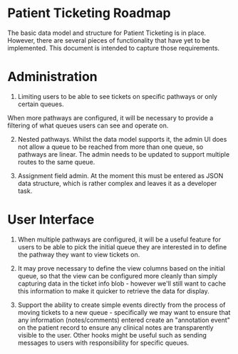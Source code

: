 Patient Ticketing Roadmap
=========================

The basic data model and structure for Patient Ticketing is in place. However, there are several pieces of functionality
that have yet to be implemented. This document is intended to capture those requirements.

Administration
==============

1. Limiting users to be able to see tickets on specific pathways or only certain queues.

When more pathways are configured, it will be necessary to provide a filtering of what queues users can see and operate on.

2. Nested pathways. Whilst the data model supports it, the admin UI does not allow a queue to be reached from more than
one queue, so pathways are linear. The admin needs to be updated to support multiple routes to the same queue.

3. Assignment field admin. At the moment this must be entered as JSON data structure, which is rather complex and leaves
it as a developer task.

User Interface
==============

1. When multiple pathways are configured, it will be a useful feature for users to be able to pick the initial queue
they are interested in to define the pathway they want to view tickets on.

2. It may prove necessary to define the view columns based on the initial queue, so that the view can be configured more
cleanly than simply capturing data in the ticket info blob - however we'll still want to cache this information to make it
quicker to retrieve the data for display.

3. Support the ability to create simple events directly from the process of moving tickets to a new queue - specifically
we may want to ensure that any information (notes/comments) entered create an "annotation event" on the patient record
to ensure any clinical notes are transparently visible to the user. Other hooks might be useful such as sending messages
to users with responsibility for specific queues.